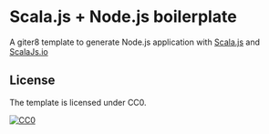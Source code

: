 # Scala.js + Node.js boilerplate
A giter8 template to generate Node.js application with [Scala.js][sjs] and [ScalaJs.io][facade]

## License
The template is licensed under CC0.

[![CC0](http://i.creativecommons.org/p/zero/1.0/88x31.png "CC0")](http://creativecommons.org/publicdomain/zero/1.0/deed)


[sjs]:https://www.scala-js.org
[facade]:https://github.com/scalajs-io/nodejs
